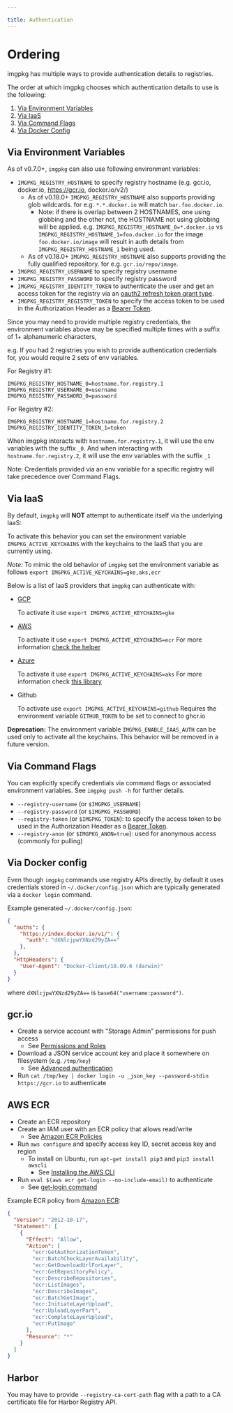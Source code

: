 ```yaml
---

title: Authentication
---
```


# Ordering

imgpkg has multiple ways to provide authentication details to registries.

The order at which imgpkg chooses which authentication details to use is the following:

1. [Via Environment Variables](#via-environment-variables)
1. [Via IaaS](#via-iaas)
1. [Via Command Flags](#via-command-flags)
1. [Via Docker Config](#via-docker-config)

## Via Environment Variables

As of v0.7.0+, `imgpkg` can also use following environment variables:

- `IMGPKG_REGISTRY_HOSTNAME` to specify registry hostname (e.g. gcr.io, docker.io, https://gcr.io, docker.io/v2/)
  - As of v0.18.0+ `IMGPKG_REGISTRY_HOSTNAME` also supports providing glob wildcards. for e.g. `*.*.docker.io` will match `bar.foo.docker.io`. 
    - Note: if there is overlap between 2 HOSTNAMES, one using globbing and the other not, the HOSTNAME not using globbing will be applied. e.g. `IMGPKG_REGISTRY_HOSTNAME_0=*.docker.io` vs `IMGPKG_REGISTRY_HOSTNAME_1=foo.docker.io` for the image `foo.docker.io/image` will result in auth details from `IMGPKG_REGISTRY_HOSTNAME_1` being used.
  - As of v0.18.0+ `IMGPKG_REGISTRY_HOSTNAME` also supports providing the fully qualified repository. for e.g. `gcr.io/repo/image`. 
- `IMGPKG_REGISTRY_USERNAME` to specify registry username
- `IMGPKG_REGISTRY_PASSWORD` to specify registry password
- `IMGPKG_REGISTRY_IDENTITY_TOKEN` to authenticate the user and get an access token for the registry via an [oauth2 refresh token grant type](https://docs.docker.com/registry/spec/auth/oauth/).
- `IMGPKG_REGISTRY_REGISTRY_TOKEN` to specify the access token to be used in the Authorization Header as a [Bearer Token](https://docs.docker.com/registry/spec/auth/token/#using-the-bearer-token).

Since you may need to provide multiple registry credentials, the environment variables above may be specified multiple times with a suffix of 1+ alphanumeric characters,

e.g. If you had 2 registries you wish to provide authentication credentials for, you would require 2 sets of env variables.

For Registry #1:

```
IMGPKG_REGISTRY_HOSTNAME_0=hostname.for.registry.1
IMGPKG_REGISTRY_USERNAME_0=username
IMGPKG_REGISTRY_PASSWORD_0=password
```

For Registry #2:

```
IMGPKG_REGISTRY_HOSTNAME_1=hostname.for.registry.2
IMGPKG_REGISTRY_IDENTITY_TOKEN_1=token
```

When imgpkg interacts with `hostname.for.registry.1`, it will use the env variables with the suffix `_0`. And when interacting with `hostname.for.registry.2`, it will use the env variables with the suffix `_1`


Note: Credentials provided via an env variable for a specific registry will take precedence over Command Flags.

## Via IaaS

By default, `imgpkg` will **NOT** attempt to authenticate itself via the underlying IaaS:

To activate this behavior you can set the environment variable `IMGPKG_ACTIVE_KEYCHAINS` with the keychains to the IaaS that you are currently using.

*Note:* To mimic the old behavior of `imgpkg` set the environment variable as follows `export IMGPKG_ACTIVE_KEYCHAINS=gke,aks,ecr`

Below is a list of IaaS providers that `imgpkg` can authenticate with:

- [GCP](https://cloud.google.com/compute/docs/metadata/overview)

  To activate it use `export IMGPKG_ACTIVE_KEYCHAINS=gke`

- [AWS](https://docs.aws.amazon.com/AWSEC2/latest/UserGuide/ec2-instance-metadata.html)

  To activate it use `export IMGPKG_ACTIVE_KEYCHAINS=ecr`
  For more information [check the helper](https://github.com/awslabs/amazon-ecr-credential-helper#configuration)

- [Azure](https://docs.microsoft.com/en-us/azure/active-directory/managed-identities-azure-resources/how-managed-identities-work-vm)

  To activate it use `export IMGPKG_ACTIVE_KEYCHAINS=aks`
  For more information check [this library](https://github.com/chrismellard/docker-credential-acr-env)

- Github

  To activate use `export IMGPKG_ACTIVE_KEYCHAINS=github`
  Requires the environment variable `GITHUB_TOKEN` to be set to connect to ghcr.io

**Deprecation:** The environment variable `IMGPKG_ENABLE_IAAS_AUTH` can be used only to activate all the keychains.
This behavior will be removed in a future version.


## Via Command Flags

You can explicitly specify credentials via command flags or associated environment variables. See `imgpkg push -h` for further details.

- `--registry-username` (or `$IMGPKG_USERNAME`)
- `--registry-password` (or `$IMGPKG_PASSWORD`)
- `--registry-token` (or `$IMGPKG_TOKEN`): to specify the access token to be used in the Authorization Header as a [Bearer Token](https://docs.docker.com/registry/spec/auth/token/#using-the-bearer-token).
- `--registry-anon` (or `$IMGPKG_ANON=true`): used for anonymous access (commonly for pulling)

## Via Docker config

Even though `imgpkg` commands use registry APIs directly, by default it uses credentials stored in `~/.docker/config.json` which are typically generated via a `docker login` command.

Example generated `~/.docker/config.json`:

```json
{
  "auths": {
    "https://index.docker.io/v1/": {
      "auth": "dXNlcjpwYXNzd29yZA=="
    },
  },
  "HttpHeaders": {
    "User-Agent": "Docker-Client/18.09.6 (darwin)"
  }
}
```

where `dXNlcjpwYXNzd29yZA==` is `base64("username:password")`.

## gcr.io

- Create a service account with "Storage Admin" permissions for push access
  - See [Permissions and Roles](https://cloud.google.com/container-registry/docs/access-control#permissions_and_roles)
- Download a JSON service account key and place it somewhere on filesystem (e.g. `/tmp/key`)
  - See [Advanced authentication](https://cloud.google.com/container-registry/docs/advanced-authentication#json_key_file)
- Run `cat /tmp/key | docker login -u _json_key --password-stdin https://gcr.io` to authenticate

## AWS ECR

- Create an ECR repository
- Create an IAM user with an ECR policy that allows read/write
  - See [Amazon ECR Policies](https://docs.aws.amazon.com/AmazonECR/latest/userguide/ecr_managed_policies.html)
- Run `aws configure` and specify access key ID, secret access key and region
  - To install on Ubuntu, run `apt-get install pip3` and `pip3 install awscli`
    - See [Installing the AWS CLI](https://docs.aws.amazon.com/cli/latest/userguide/cli-chap-install.html)
- Run `eval $(aws ecr get-login --no-include-email)` to authenticate
  - See [get-login command](https://docs.aws.amazon.com/cli/latest/reference/ecr/get-login.html)

Example ECR policy from [Amazon ECR](https://docs.aws.amazon.com/AmazonECR/latest/userguide/ecr_managed_policies.html):

```json
{
  "Version": "2012-10-17",
  "Statement": [
    {
      "Effect": "Allow",
      "Action": [
        "ecr:GetAuthorizationToken",
        "ecr:BatchCheckLayerAvailability",
        "ecr:GetDownloadUrlForLayer",
        "ecr:GetRepositoryPolicy",
        "ecr:DescribeRepositories",
        "ecr:ListImages",
        "ecr:DescribeImages",
        "ecr:BatchGetImage",
        "ecr:InitiateLayerUpload",
        "ecr:UploadLayerPart",
        "ecr:CompleteLayerUpload",
        "ecr:PutImage"
      ],
      "Resource": "*"
    }
  ]
}
```

## Harbor

You may have to provide `--registry-ca-cert-path` flag with a path to a CA certificate file for Harbor Registry API.

